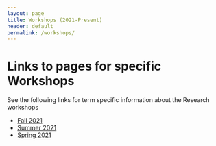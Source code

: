 ```yaml
---
layout: page
title: Workshops (2021-Present)
header: default
permalink: /workshops/
---
```



# Links to pages for specific Workshops

See the following links for term specific information about the Research workshops

* [Fall 2021](/workshops/Fa21/)
* [Summer 2021](/workshops/Su21/)
* [Spring 2021](/workshops/Sp21/)

 
